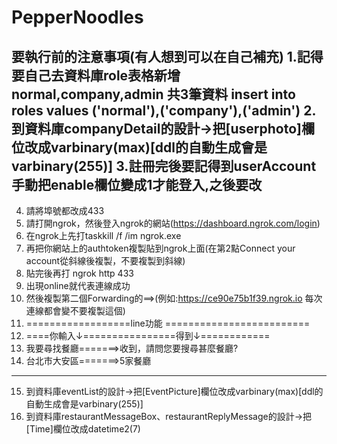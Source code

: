 # PepperNoodles

要執行前的注意事項(有人想到可以在自己補充)
1.記得要自己去資料庫role表格新增 normal,company,admin 共3筆資料
  insert into roles values ('normal'),('company'),('admin')
2.到資料庫companyDetail的設計->把[userphoto]欄位改成varbinary(max)[ddl的自動生成會是varbinary(255)]
3.註冊完後要記得到userAccount手動把enable欄位變成1才能登入,之後要改
---------------------------------------------------------------
4. 請將埠號都改成433
5. 請打開ngrok，然後登入ngrok的網站(https://dashboard.ngrok.com/login)
6. 在ngrok上先打taskkill /f /im ngrok.exe
7. 再把你網站上的authtoken複製貼到ngrok上面(在第2點Connect your account從斜線後複製，不要複製到斜線)
8. 貼完後再打 ngrok http 433  
9. 出現online就代表連線成功
10. 然後複製第二個Forwarding的==>(例如:https://ce90e75b1f39.ngrok.io 每次連線都會變不要複製這個)
11. ==================line功能 =========================
12. ====你輸入↓================得到↓============
13. 我要尋找餐廳=======>收到，請問您要搜尋甚麼餐廳? 
14. 台北市大安區=======>5家餐廳
---------------------------------------------------------------
15. 到資料庫eventList的設計->把[EventPicture]欄位改成varbinary(max)[ddl的自動生成會是varbinary(255)]
16. 到資料庫restaurantMessageBox、restaurantReplyMessage的設計->把[Time]欄位改成datetime2(7) 
